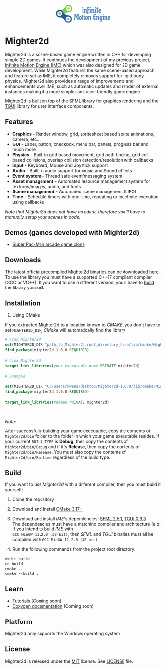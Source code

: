 <p align="center">
    <img src="logo.png" alt="IME Logo">
</p>

# Mighter2d

Mighter2d is a scene-based game engine written in C++ for developing simple 2D games. It continues the development of 
my previous project, [Infinite Motion Engine (IME)](https://github.com/KwenaMashamaite/IME) which was also designed for
2D game development. While Mighter2d features the same scene-based approach and feature set as IME, it completely removes
support for rigid body physics. Mighter2d also provides a range of improvements and enhancements over IME, such as automatic
updates and render of external instances making it a more 
simpler and user-friendly game engine.

Mighter2d is built on top of the [SFML](https://www.sfml-dev.org/index.php) library for graphics rendering and the [TGUI](https://tgui.eu/) library for user interface components.

## Features

* **Graphics** - Render window, grid, spritesheet based sprite animations, camera, etc...
* **GUI** - Label, button, checkbox, menu bar, panels, progress bar and much more
* **Physics** - Built-in grid based movement, grid path finding, grid cell based collisions, overlap collision detection/resolution with callbacks 
* **Input** - Keyboard, Mouse and Joystick support
* **Audio** - Built-in audio support for music and Sound effects
* **Event system** - Thread safe event/messaging system
* **Asset management** - Automated resource management system for textures/images, audio, and fonts
* **Scene management** - Automated scene management (LIFO)
* **Time** - Schedule timers with one-time, repeating or indefinite execution using callbacks

*Note that Mighter2d does not have an editor, therefore you'll have to manually setup your scenes in code.*

## Demos (games developed with Mighter2d)

* [Super Pac-Man arcade game clone](https://github.com/KwenaMashamaite/SuperPacMan)

## Downloads

The latest official precompiled Mighter2d binaries can be downloaded [here](https://github.com/KwenaMashamaite/Mighter2d/releases/tag/v1.0.0-alpha).
To use the library you must have a supported C++17 compliant compiler (GCC or VC++).
If you want to use a different version, you'll have to [build](#Build) the library yourself.

## Installation

1. Using CMake

If you extracted Mighter2d to a location known to *CMAKE*, you don't have to
set `MIGHTER2D_DIR`, *CMake* will automatically find the library

```cmake
# Find Mighter2d
set(MIGHTER2D_DIR "path_to_Mighter2d_root_directory_here/lib/cmake/Mighter2d") # Skip if Mighter2d installed in known location
find_package(mighter2d 1.0.0 REQUIRED)

# Link Mighter2d
target_link_libraries(your_executable_name PRIVATE mighter2d)

# Example

set(MIGHTER2D_DIR "C:/users/kwena/desktop/Mighter2d-1.0.0/lib/cmake/Mighter2d") # Skip if Mighter2d installed in known location
find_package(mighter2d 1.0.0 REQUIRED)

target_link_libraries(Pacman PRIVATE mighter2d)

```
<br>

<em>Note:</em>

After successfully building your game executable, copy the contents of `Mighter2d/bin` folder to the
folder in which your game executable resides. If your current `BUILD_TYPE` is **Debug**, then copy
the contents of `Mighter2d/bin/Debug` and if it's **Release**, then copy the contents of `Mighter2d/bin/Release`.
You must also copy the contents of `Mighter2d/bin/Runtime` regardless of the build type.

##  Build

If you want to use *Mighter2d* with a different compiler, then you must build it yourself:

1. Clone the repository
2. Download and Install [CMake 3.17+](https://cmake.org/)
3. Download and install *IME*'s dependencies: [SFML 2.5.1](https://www.sfml-dev.org/index.php), [TGUI 0.9.3](https://tgui.eu/) <br>
   The dependencies must have a matching compiler and architecture (e.g, If you intend to build *IME* with <br>
   `GCC MinGW 11.2.0 (32-bit)`, then *SFML* and *TGUI* binaries must all be compiled with `GCC MinGW 11.2.0 (32-bit)`
   <br>

4. Run the following commands from the project root directory:

```shell
mkdir build
cd build
cmake ..
cmake --build .
```

## Learn

* [Tutorials](#) (Coming soon)
* [Doxygen documentation](#) (Coming soon)

## Platform

Mighter2d only supports the Windows operating system 

## License

Mighter2d is released under the [MIT](https://opensource.org/licenses/MIT) license. See [LICENSE](LICENSE) file.
